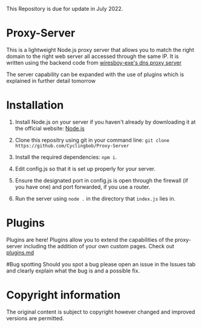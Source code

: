 This Repository is due for update in July 2022.
# Proxy-Server

This is a lightweight Node.js proxy server that allows you to match the right domain to the right web server all accessed through the same IP.
It is written using the backend code from [wiresboy-exe's dns proxy server](https://github.com/wiresboy-exe/dns "dns")

The server capability can be expanded with the use of plugins which is explained in further detail tomorrow

# Installation

1) Install Node.js on your server if you haven't already by downloading it at the official website: [Node.js](https://nodejs.org "Node.js")

2) Clone this repositry using git in your command line: `git clone https://github.com/Cyclingbob/Proxy-Server`

3) Install the required dependencies: `npm i`.

4) Edit config.js so that it is set up properly for your server.

5) Ensure the designated port in config.js is open through the firewall (if you have one) and port forwarded, if you use a router.

6) Run the server using `node .` in the directory that `index.js` lies in.

# Plugins

Plugins are here!
Plugins allow you to extend the capabilities of the proxy-server including the addition of your own custom pages.
Check out [plugins.md](https://github.com/Cyclingbob/Proxy-Server/blob/main/plugins.md "Plugins")

#Bug spotting
Should you spot a bug please open an issue in the Issues tab and clearly explain what the bug is and a possible fix.

# Copyright information

The original content is subject to copyright however changed and improved versions are permitted.
